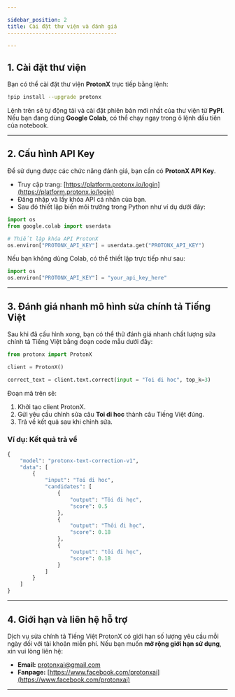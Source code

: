 ```yaml
---

sidebar_position: 2
title: Cài đặt thư viện và đánh giá
-----------------------------------

---
```


## 1. Cài đặt thư viện

Bạn có thể cài đặt thư viện **ProtonX** trực tiếp bằng lệnh:

```bash
!pip install --upgrade protonx
```

Lệnh trên sẽ tự động tải và cài đặt phiên bản mới nhất của thư viện từ **PyPI**.
Nếu bạn đang dùng **Google Colab**, có thể chạy ngay trong ô lệnh đầu tiên của notebook.

---

## 2. Cấu hình API Key

Để sử dụng được các chức năng đánh giá, bạn cần có **ProtonX API Key**.

* Truy cập trang: [https://platform.protonx.io/login](https://platform.protonx.io/login)
* Đăng nhập và lấy khóa API cá nhân của bạn.
* Sau đó thiết lập biến môi trường trong Python như ví dụ dưới đây:

```python
import os
from google.colab import userdata

# Thiết lập khóa API ProtonX
os.environ["PROTONX_API_KEY"] = userdata.get("PROTONX_API_KEY")
```

Nếu bạn không dùng Colab, có thể thiết lập trực tiếp như sau:

```python
import os
os.environ["PROTONX_API_KEY"] = "your_api_key_here"
```

---

## 3. Đánh giá nhanh mô hình sửa chính tả Tiếng Việt

Sau khi đã cấu hình xong, bạn có thể thử đánh giá nhanh chất lượng sửa chính tả Tiếng Việt bằng đoạn code mẫu dưới đây:

```python
from protonx import ProtonX

client = ProtonX()

correct_text = client.text.correct(input = "Toi di hoc", top_k=3)
```

Đoạn mã trên sẽ:

1. Khởi tạo client ProtonX.
2. Gửi yêu cầu chỉnh sửa câu **Toi di hoc** thành câu Tiếng Việt đúng.
3. Trả về kết quả sau khi chỉnh sửa.

### Ví dụ: Kết quả trả về

```python
{
    "model": "protonx-text-correction-v1",
    "data": [
        {
            "input": "Toi di hoc",
            "candidates": [
                {
                    "output": "Tôi đi học",
                    "score": 0.5
                },
                {
                    "output": "Thôi đi học",
                    "score": 0.18
                },
                {
                    "output": "tôi đi học",
                    "score": 0.18
                }
            ]
        }
    ]
}
```
---

## 4. Giới hạn và liên hệ hỗ trợ

Dịch vụ sửa chính tả Tiếng Việt ProtonX có giới hạn số lượng yêu cầu mỗi ngày đối với tài khoản miễn phí.
Nếu bạn muốn **mở rộng giới hạn sử dụng**, xin vui lòng liên hệ:

* **Email:** [protonxai@gmail.com](mailto:protonxai@gmail.com)
* **Fanpage:** [https://www.facebook.com/protonxai](https://www.facebook.com/protonxai)

---
